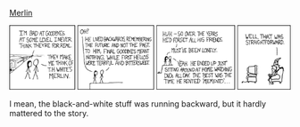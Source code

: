 [Merlin](https://xkcd.com/270)

![Merlin](./random_comic.png)

I mean, the black-and-white stuff was running backward, but it hardly mattered to the story.

